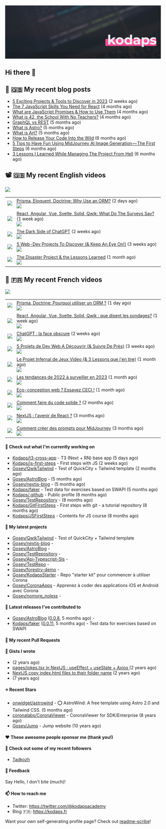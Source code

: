 ![This is an image](images/header.jpg)

## Hi there 👋


## 📜 🇬🇧 My recent blog posts

- [5 Exciting Projects &amp; Tools to Discover in 2023](https://gosev.medium.com/5-exciting-projects-tools-to-discover-in-2023-d5b6f5886740?source=rss-e68daed69805------2) (2 weeks ago)
- [The 7 JavaScript Skills You Need for React](https://javascript.plainenglish.io/the-7-javascript-skills-you-need-for-react-9244169ca80a?source=rss-e68daed69805------2) (4 months ago)
- [What are JavaScript Promises &amp; How to Use Them](https://javascript.plainenglish.io/what-are-javascript-promises-how-to-use-them-84fdff5757b9?source=rss-e68daed69805------2) (4 months ago)
- [What is 42, the School With No Teachers?](https://levelup.gitconnected.com/what-is-42-the-school-with-no-teachers-7e4d0f9a80c1?source=rss-e68daed69805------2) (4 months ago)
- [GraphQL vs REST](https://levelup.gitconnected.com/graphql-vs-rest-e918d9e0e271?source=rss-e68daed69805------2) (5 months ago)
- [What is Astro?](https://javascript.plainenglish.io/what-is-astro-aa3369d5a7f4?source=rss-e68daed69805------2) (5 months ago)
- [What is Art?](https://gosev.medium.com/what-is-art-2dce12548091?source=rss-e68daed69805------2) (5 months ago)
- [How to Release Your Code Into the Wild](https://levelup.gitconnected.com/how-to-release-your-code-into-the-wild-dd144218cb9b?source=rss-e68daed69805------2) (6 months ago)
- [5 Tips to Have Fun Using MidJourney AI Image Generation — The First Steps](https://gosev.medium.com/5-tips-to-have-fun-using-midjourney-ai-image-generation-the-first-steps-81cf44a53931?source=rss-e68daed69805------2) (6 months ago)
- [3 Lessons I Learned While Managing The Project From Hell](https://medium.com/illumination/3-lessons-i-learned-while-managing-the-project-from-hell-e31196db2d5f?source=rss-e68daed69805------2) (6 months ago)

## 📽 🇬🇧 My recent English videos
<img src="https://img.shields.io/youtube/channel/subscribers/UC2DOovF-OjIQ6nHClUyLKKQ?style=for-the-badge"></img>
<table>

<tr>
<td><img src="https://img.youtube.com/vi/vHt2LC1EM3Q/default.jpg"></img></td>
<td>
<a href="https://www.youtube.com/watch?v=vHt2LC1EM3Q">Prisma, Eloquent, Doctrine: Why Use an ORM?</a> (2 days ago) <br/>
<img src="https://img.shields.io/youtube/views/vHt2LC1EM3Q?style=flat-square"> </img> 
</td>
</tr>
<tr>
<td><img src="https://img.youtube.com/vi/BHgeNz1LsVE/default.jpg"></img></td>
<td>
<a href="https://www.youtube.com/watch?v=BHgeNz1LsVE">React, Angular, Vue, Svelte, Solid, Qwik:  What Do The Surveys Say?</a> (1 week ago) <br/>
<img src="https://img.shields.io/youtube/views/BHgeNz1LsVE?style=flat-square"> </img> 
</td>
</tr>
<tr>
<td><img src="https://img.youtube.com/vi/DcKXmuejZqY/default.jpg"></img></td>
<td>
<a href="https://www.youtube.com/watch?v=DcKXmuejZqY">The Dark Side of ChatGPT</a> (2 weeks ago) <br/>
<img src="https://img.shields.io/youtube/views/DcKXmuejZqY?style=flat-square"> </img> 
</td>
</tr>
<tr>
<td><img src="https://img.youtube.com/vi/S4xa5n28seE/default.jpg"></img></td>
<td>
<a href="https://www.youtube.com/watch?v=S4xa5n28seE">5 Web-Dev Projects To Discover (&amp; Keep An Eye On!)</a> (3 weeks ago) <br/>
<img src="https://img.shields.io/youtube/views/S4xa5n28seE?style=flat-square"> </img> 
</td>
</tr>
<tr>
<td><img src="https://img.youtube.com/vi/0vyKi08jLcw/default.jpg"></img></td>
<td>
<a href="https://www.youtube.com/watch?v=0vyKi08jLcw">The Disaster Project &amp; the Lessons Learned</a> (1 month ago) <br/>
<img src="https://img.shields.io/youtube/views/0vyKi08jLcw?style=flat-square"> </img> 
</td>
</tr>
</table>

## 📜 🇫🇷 My recent French videos
<img src="https://img.shields.io/youtube/channel/subscribers/UCzdX32OIhpfrdxQRhN2s98w?style=for-the-badge"></img>
<table>

<tr>
<td><img src="https://img.youtube.com/vi/DXk73GfyV9I/default.jpg"></img></td>
<td>
<a href="https://www.youtube.com/watch?v=DXk73GfyV9I">Prisma, Doctrine: Pourquoi utiliser un ORM ?</a> (1 day ago) <br/>
<img src="https://img.shields.io/youtube/views/DXk73GfyV9I?style=flat-square"> </img> 
</td>
</tr>
<tr>
<td><img src="https://img.youtube.com/vi/k-SM7b_OmbI/default.jpg"></img></td>
<td>
<a href="https://www.youtube.com/watch?v=k-SM7b_OmbI">React, Angular, Vue, Svelte, Solid, Qwik : que disent les sondages?</a> (1 week ago) <br/>
<img src="https://img.shields.io/youtube/views/k-SM7b_OmbI?style=flat-square"> </img> 
</td>
</tr>
<tr>
<td><img src="https://img.youtube.com/vi/zZWPSMVi6io/default.jpg"></img></td>
<td>
<a href="https://www.youtube.com/watch?v=zZWPSMVi6io">ChatGPT :  la face obscure</a> (2 weeks ago) <br/>
<img src="https://img.shields.io/youtube/views/zZWPSMVi6io?style=flat-square"> </img> 
</td>
</tr>
<tr>
<td><img src="https://img.youtube.com/vi/pAFTSkGUfiI/default.jpg"></img></td>
<td>
<a href="https://www.youtube.com/watch?v=pAFTSkGUfiI">5 Projets de Dev Web A Découvrir (&amp; Suivre De Près)</a> (3 weeks ago) <br/>
<img src="https://img.shields.io/youtube/views/pAFTSkGUfiI?style=flat-square"> </img> 
</td>
</tr>
<tr>
<td><img src="https://img.youtube.com/vi/nrfm7T8fnWk/default.jpg"></img></td>
<td>
<a href="https://www.youtube.com/watch?v=nrfm7T8fnWk">Le Projet Infernal de Jeux Video (&amp; 3 Lessons que j&#39;en tire)</a> (1 month ago) <br/>
<img src="https://img.shields.io/youtube/views/nrfm7T8fnWk?style=flat-square"> </img> 
</td>
</tr>
<tr>
<td><img src="https://img.youtube.com/vi/AX-Ucc2CZJw/default.jpg"></img></td>
<td>
<a href="https://www.youtube.com/watch?v=AX-Ucc2CZJw">Les tendances de 2022 à surveiller en 2023</a> (1 month ago) <br/>
<img src="https://img.shields.io/youtube/views/AX-Ucc2CZJw?style=flat-square"> </img> 
</td>
</tr>
<tr>
<td><img src="https://img.youtube.com/vi/jIp9ghB9eRg/default.jpg"></img></td>
<td>
<a href="https://www.youtube.com/watch?v=jIp9ghB9eRg">Eco-conception web ? Essayez CECI !</a> (1 month ago) <br/>
<img src="https://img.shields.io/youtube/views/jIp9ghB9eRg?style=flat-square"> </img> 
</td>
</tr>
<tr>
<td><img src="https://img.youtube.com/vi/jklfwTnfYbE/default.jpg"></img></td>
<td>
<a href="https://www.youtube.com/watch?v=jklfwTnfYbE">Comment faire du code solide ?</a> (2 months ago) <br/>
<img src="https://img.shields.io/youtube/views/jklfwTnfYbE?style=flat-square"> </img> 
</td>
</tr>
<tr>
<td><img src="https://img.youtube.com/vi/_ITJN_dqtEs/default.jpg"></img></td>
<td>
<a href="https://www.youtube.com/watch?v=_ITJN_dqtEs">NextJS : l&#39;avenir de React ?</a> (3 months ago) <br/>
<img src="https://img.shields.io/youtube/views/_ITJN_dqtEs?style=flat-square"> </img> 
</td>
</tr>
<tr>
<td><img src="https://img.youtube.com/vi/QRxm-v35HUU/default.jpg"></img></td>
<td>
<a href="https://www.youtube.com/watch?v=QRxm-v35HUU">Comment créer des prompts pour MidJourney</a> (3 months ago) <br/>
<img src="https://img.shields.io/youtube/views/QRxm-v35HUU?style=flat-square"> </img> 
</td>
</tr>
</table>

#### 👷 Check out what I'm currently working on

- [Kodaps/t3-cross-app](https://github.com/Kodaps/t3-cross-app) - T3 (Next &#43; RN) base app  (5 days ago)
- [Kodaps/js-first-steps](https://github.com/Kodaps/js-first-steps) - First steps with JS (2 weeks ago)
- [Gosev/QwikTailwind](https://github.com/Gosev/QwikTailwind) - Test of QuickCity &#43; Tailwind template  (2 months ago)
- [Gosev/AstroBlog](https://github.com/Gosev/AstroBlog) -  (5 months ago)
- [Gosev/nextjs-blog](https://github.com/Gosev/nextjs-blog) -  (5 months ago)
- [Kodaps/faker](https://github.com/Kodaps/faker) - Test data for exercises based on SWAPI (5 months ago)
- [Kodaps/.github](https://github.com/Kodaps/.github) - Public profile (8 months ago)
- [Gosev/TestRepository](https://github.com/Gosev/TestRepository) -  (8 months ago)
- [Kodaps/GitFirstSteps](https://github.com/Kodaps/GitFirstSteps) - First steps with git - a tutorial repository (8 months ago)
- [Kodaps/JSFirstSteps](https://github.com/Kodaps/JSFirstSteps) - Contents for JS course (8 months ago)

#### 🌱 My latest projects

- [Gosev/QwikTailwind](https://github.com/Gosev/QwikTailwind) - Test of QuickCity &#43; Tailwind template 
- [Gosev/nextjs-blog](https://github.com/Gosev/nextjs-blog) - 
- [Gosev/AstroBlog](https://github.com/Gosev/AstroBlog) - 
- [Gosev/TestRepository](https://github.com/Gosev/TestRepository) - 
- [Gosev/Api-Typescript-Sls](https://github.com/Gosev/Api-Typescript-Sls) - 
- [Gosev/TestRepo](https://github.com/Gosev/TestRepo) - 
- [Gosev/forestry-demo](https://github.com/Gosev/forestry-demo) - 
- [Gosev/KodapsStarter](https://github.com/Gosev/KodapsStarter) - Repo &#34;starter kit&#34; pour commencer à utiliser Corona
- [Gosev/CoronaApps](https://github.com/Gosev/CoronaApps) - Apprenez à coder des applications iOS et Android avec Corona
- [Gosev/nomore_noless](https://github.com/Gosev/nomore_noless) - 


#### 🔭 Latest releases I've contributed to

- [Gosev/AstroBlog](https://github.com/Gosev/AstroBlog) ([0.0.8](https://github.com/Gosev/AstroBlog/releases/tag/0.0.8), 5 months ago) - 
- [Kodaps/faker](https://github.com/Kodaps/faker) ([0.0.11](https://github.com/Kodaps/faker/releases/tag/0.0.11), 5 months ago) - Test data for exercises based on SWAPI

#### 🔨 My recent Pull Requests



#### 📓 Gists I wrote

- [](https://gist.github.com/ce3defb6415b67ec03f48fa11fc158f0) (2 years ago)
- [pages/jokes.tsx in NextJS : useEffect &#43; useState &#43; Axios ](https://gist.github.com/fbd960d5a653bf0f527678f038d5bee1) (2 years ago)
- [NextJS copy index.html files to their folder name](https://gist.github.com/e04abeb6079273b3be54ee6496a0b309) (2 years ago)
- [](https://gist.github.com/a144834b9542ab523a10) (7 years ago)

#### ⭐ Recent Stars

- [onwidget/astrowind](https://github.com/onwidget/astrowind) - ⭕️ AstroWind: A free template using Astro 2.0 and Tailwind CSS. (5 months ago)
- [coronalabs/CoronaViewer](https://github.com/coronalabs/CoronaViewer) - CoronaViewer for SDK/Enterprise (8 years ago)
- [Gosev/Jump](https://github.com/Gosev/Jump) - Jump website (10 years ago)

#### ❤️ These awesome people sponsor me (thank you!)


#### 👯 Check out some of my recent followers

- [Tadkozh](https://github.com/Tadkozh)

#### 💬 Feedback

Say Hello, I don't bite (much)!

#### 📫 How to reach me

- Twitter: https://twitter.com/@kodapsacademy
- Blog  🇫🇷: https://kodaps.fr

Want your own self-generating profile page? Check out [readme-scribe](https://github.com/muesli/readme-scribe)!
